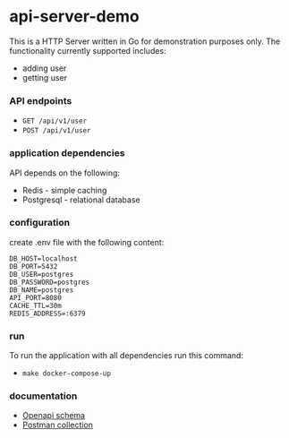 # api-server-demo
This is a HTTP Server written in Go for demonstration purposes only.
The functionality currently supported includes:
- adding user
- getting user

### API endpoints
- ```GET /api/v1/user```
- ```POST /api/v1/user```

### application dependencies
API depends on the following:
- Redis - simple caching
- Postgresql - relational database

### configuration
create .env file with the following content:
```shell
DB_HOST=localhost
DB_PORT=5432
DB_USER=postgres
DB_PASSWORD=postgres
DB_NAME=postgres
API_PORT=8080
CACHE_TTL=30m
REDIS_ADDRESS=:6379
```

### run
To run the application with all dependencies run this command:
- ```make docker-compose-up```

### documentation
- [Openapi schema](docs/openapi.yaml)
- [Postman collection](docs/UserAPI.postman_collection.json)
 
